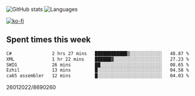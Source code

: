 ![GitHub stats](https://github-readme-stats.vercel.app/api?username=emipa606&theme=github_dark&show_icons=true) 
![Languages](https://github-readme-stats.vercel.app/api/top-langs/?username=emipa606&theme=github_dark&layout=compact)

[![ko-fi](https://ko-fi.com/img/githubbutton_sm.svg)](https://ko-fi.com/G2G55DDYD)

## Spent times this week
<!--START_SECTION:waka-->

```txt
C#               2 hrs 27 mins   ████████████▒░░░░░░░░░░░░   48.87 %
XML              1 hr 22 mins    ██████▓░░░░░░░░░░░░░░░░░░   27.23 %
SWIG             26 mins         ██░░░░░░░░░░░░░░░░░░░░░░░   08.65 %
Ezhil            13 mins         █░░░░░░░░░░░░░░░░░░░░░░░░   04.58 %
ca65 assembler   12 mins         █░░░░░░░░░░░░░░░░░░░░░░░░   04.03 %
```

<!--END_SECTION:waka-->


26012022/8690260
